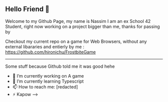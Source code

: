 ## Hello Friend 👋

Welcome to my Github Page, my name is Nassim I am an ex School 42 Student, right now working on a project bigger than me, thanks for passing by

Checkout my current repo on a game for Web Browsers, without any external libararies and entierly by me : https://github.com/hironichu/FrostbiteGame


----
Some stuff because Github told me it was good hehe

- 🔭 I’m currently working on A game
- 🌱 I’m currently learning Typescript 
- 📫 How to reach me: [redacted]
- ⚡ Kapow
-->
